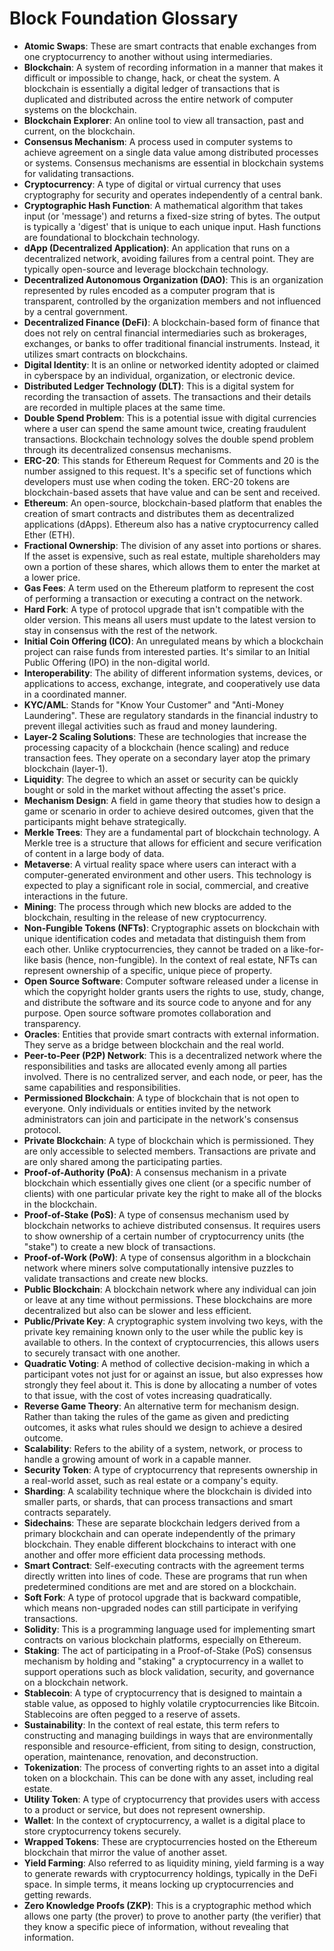 # Block Foundation Glossary

* **Atomic Swaps**: These are smart contracts that enable exchanges from one cryptocurrency to another without using intermediaries.
* **Blockchain**: A system of recording information in a manner that makes it difficult or impossible to change, hack, or cheat the system. A blockchain is essentially a digital ledger of transactions that is duplicated and distributed across the entire network of computer systems on the blockchain.
* **Blockchain Explorer**: An online tool to view all transaction, past and current, on the blockchain.
* **Consensus Mechanism**: A process used in computer systems to achieve agreement on a single data value among distributed processes or systems. Consensus mechanisms are essential in blockchain systems for validating transactions.
* **Cryptocurrency**: A type of digital or virtual currency that uses cryptography for security and operates independently of a central bank.
* **Cryptographic Hash Function**: A mathematical algorithm that takes input (or 'message') and returns a fixed-size string of bytes. The output is typically a 'digest' that is unique to each unique input. Hash functions are foundational to blockchain technology.
* **dApp (Decentralized Application)**: An application that runs on a decentralized network, avoiding failures from a central point. They are typically open-source and leverage blockchain technology.
* **Decentralized Autonomous Organization (DAO)**: This is an organization represented by rules encoded as a computer program that is transparent, controlled by the organization members and not influenced by a central government.
* **Decentralized Finance (DeFi)**: A blockchain-based form of finance that does not rely on central financial intermediaries such as brokerages, exchanges, or banks to offer traditional financial instruments. Instead, it utilizes smart contracts on blockchains.
* **Digital Identity**: It is an online or networked identity adopted or claimed in cyberspace by an individual, organization, or electronic device.
* **Distributed Ledger Technology (DLT)**: This is a digital system for recording the transaction of assets. The transactions and their details are recorded in multiple places at the same time.
* **Double Spend Problem**: This is a potential issue with digital currencies where a user can spend the same amount twice, creating fraudulent transactions. Blockchain technology solves the double spend problem through its decentralized consensus mechanisms.
* **ERC-20**: This stands for Ethereum Request for Comments and 20 is the number assigned to this request. It's a specific set of functions which developers must use when coding the token. ERC-20 tokens are blockchain-based assets that have value and can be sent and received.
* **Ethereum**: An open-source, blockchain-based platform that enables the creation of smart contracts and distributes them as decentralized applications (dApps). Ethereum also has a native cryptocurrency called Ether (ETH).
* **Fractional Ownership**: The division of any asset into portions or shares. If the asset is expensive, such as real estate, multiple shareholders may own a portion of these shares, which allows them to enter the market at a lower price.
* **Gas Fees**: A term used on the Ethereum platform to represent the cost of performing a transaction or executing a contract on the network.
* **Hard Fork**: A type of protocol upgrade that isn't compatible with the older version. This means all users must update to the latest version to stay in consensus with the rest of the network.
* **Initial Coin Offering (ICO)**: An unregulated means by which a blockchain project can raise funds from interested parties. It's similar to an Initial Public Offering (IPO) in the non-digital world.
* **Interoperability**: The ability of different information systems, devices, or applications to access, exchange, integrate, and cooperatively use data in a coordinated manner.
* **KYC/AML**: Stands for "Know Your Customer" and "Anti-Money Laundering". These are regulatory standards in the financial industry to prevent illegal activities such as fraud and money laundering.
* **Layer-2 Scaling Solutions**: These are technologies that increase the processing capacity of a blockchain (hence scaling) and reduce transaction fees. They operate on a secondary layer atop the primary blockchain (layer-1).
* **Liquidity**: The degree to which an asset or security can be quickly bought or sold in the market without affecting the asset's price.
* **Mechanism Design**: A field in game theory that studies how to design a game or scenario in order to achieve desired outcomes, given that the participants might behave strategically. 
* **Merkle Trees**: They are a fundamental part of blockchain technology. A Merkle tree is a structure that allows for efficient and secure verification of content in a large body of data.
* **Metaverse**: A virtual reality space where users can interact with a computer-generated environment and other users. This technology is expected to play a significant role in social, commercial, and creative interactions in the future.
* **Mining**: The process through which new blocks are added to the blockchain, resulting in the release of new cryptocurrency. 
* **Non-Fungible Tokens (NFTs)**: Cryptographic assets on blockchain with unique identification codes and metadata that distinguish them from each other. Unlike cryptocurrencies, they cannot be traded on a like-for-like basis (hence, non-fungible). In the context of real estate, NFTs can represent ownership of a specific, unique piece of property.
* **Open Source Software**: Computer software released under a license in which the copyright holder grants users the rights to use, study, change, and distribute the software and its source code to anyone and for any purpose. Open source software promotes collaboration and transparency.
* **Oracles**: Entities that provide smart contracts with external information. They serve as a bridge between blockchain and the real world.
* **Peer-to-Peer (P2P) Network**: This is a decentralized network where the responsibilities and tasks are allocated evenly among all parties involved. There is no centralized server, and each node, or peer, has the same capabilities and responsibilities.
* **Permissioned Blockchain**: A type of blockchain that is not open to everyone. Only individuals or entities invited by the network administrators can join and participate in the network's consensus protocol.
* **Private Blockchain**: A type of blockchain which is permissioned. They are only accessible to selected members. Transactions are private and are only shared among the participating parties.
* **Proof-of-Authority (PoA)**: A consensus mechanism in a private blockchain which essentially gives one client (or a specific number of clients) with one particular private key the right to make all of the blocks in the blockchain.
* **Proof-of-Stake (PoS)**: A type of consensus mechanism used by blockchain networks to achieve distributed consensus. It requires users to show ownership of a certain number of cryptocurrency units (the "stake") to create a new block of transactions.
* **Proof-of-Work (PoW)**: A type of consensus algorithm in a blockchain network where miners solve computationally intensive puzzles to validate transactions and create new blocks.
* **Public Blockchain**: A blockchain network where any individual can join or leave at any time without permissions. These blockchains are more decentralized but also can be slower and less efficient.
* **Public/Private Key**: A cryptographic system involving two keys, with the private key remaining known only to the user while the public key is available to others. In the context of cryptocurrencies, this allows users to securely transact with one another.
* **Quadratic Voting**: A method of collective decision-making in which a participant votes not just for or against an issue, but also expresses how strongly they feel about it. This is done by allocating a number of votes to that issue, with the cost of votes increasing quadratically.
* **Reverse Game Theory**: An alternative term for mechanism design. Rather than taking the rules of the game as given and predicting outcomes, it asks what rules should we design to achieve a desired outcome.
* **Scalability**: Refers to the ability of a system, network, or process to handle a growing amount of work in a capable manner.
* **Security Token**: A type of cryptocurrency that represents ownership in a real-world asset, such as real estate or a company's equity.
* **Sharding**: A scalability technique where the blockchain is divided into smaller parts, or shards, that can process transactions and smart contracts separately.
* **Sidechains**: These are separate blockchain ledgers derived from a primary blockchain and can operate independently of the primary blockchain. They enable different blockchains to interact with one another and offer more efficient data processing methods.
* **Smart Contract**: Self-executing contracts with the agreement terms directly written into lines of code. These are programs that run when predetermined conditions are met and are stored on a blockchain.
* **Soft Fork**: A type of protocol upgrade that is backward compatible, which means non-upgraded nodes can still participate in verifying transactions.
* **Solidity**: This is a programming language used for implementing smart contracts on various blockchain platforms, especially on Ethereum.
* **Staking**: The act of participating in a Proof-of-Stake (PoS) consensus mechanism by holding and "staking" a cryptocurrency in a wallet to support operations such as block validation, security, and governance on a blockchain network.
* **Stablecoin**: A type of cryptocurrency that is designed to maintain a stable value, as opposed to highly volatile cryptocurrencies like Bitcoin. Stablecoins are often pegged to a reserve of assets.
* **Sustainability**: In the context of real estate, this term refers to constructing and managing buildings in ways that are environmentally responsible and resource-efficient, from siting to design, construction, operation, maintenance, renovation, and deconstruction.
* **Tokenization**: The process of converting rights to an asset into a digital token on a blockchain. This can be done with any asset, including real estate.
* **Utility Token**: A type of cryptocurrency that provides users with access to a product or service, but does not represent ownership.
* **Wallet**: In the context of cryptocurrency, a wallet is a digital place to store cryptocurrency tokens securely.
* **Wrapped Tokens**: These are cryptocurrencies hosted on the Ethereum blockchain that mirror the value of another asset.
* **Yield Farming**: Also referred to as liquidity mining, yield farming is a way to generate rewards with cryptocurrency holdings, typically in the DeFi space. In simple terms, it means locking up cryptocurrencies and getting rewards.
* **Zero Knowledge Proofs (ZKP)**: This is a cryptographic method which allows one party (the prover) to prove to another party (the verifier) that they know a specific piece of information, without revealing that information.
